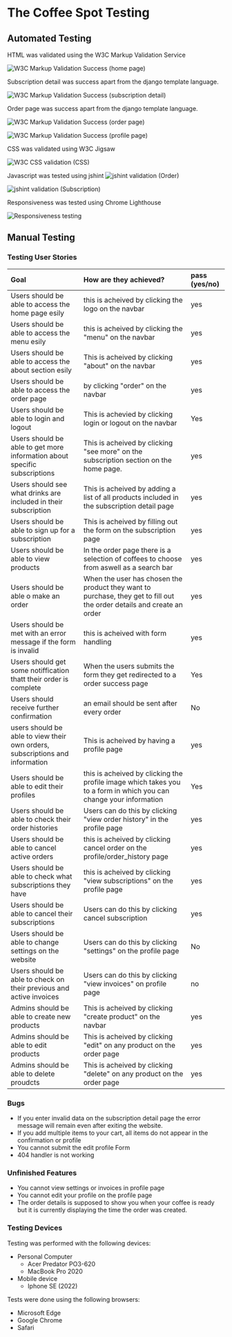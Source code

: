 # The Coffee Spot Testing

## Automated Testing

HTML was validated using the W3C Markup Validation Service

![W3C Markup Validation Success (home page)](static/testing/home-page-check.png)

Subscription detail was success apart from the django template language.

![W3C Markup Validation Success (subscription detail)](static/testing/subscription-detail-check.png)

Order page was success apart from the django template language.

![W3C Markup Validation Success (order page)](static/testing/order-page-check.png)

![W3C Markup Validation Success (profile page)](static/testing/profile-page-check.png)

CSS was validated using W3C Jigsaw

![W3C CSS validation (CSS)](static/testing/css-check.png)

Javascript was tested using jshint
![jshint validation (Order)](static/testing/order-js-check.png)

![jshint validation (Subscription)](static/testing/subscription-js-check.png)

Responsiveness was tested using Chrome Lighthouse

![Responsiveness testing](static/testing/responsive-test.png)

## Manual Testing

### Testing User Stories

| Goal | How are they achieved? | pass (yes/no) |
|:---|:---|:---|
| Users should be able to access the home page esily| this is acheived by clicking the logo on the navbar| yes |
| Users should be able to access the menu esily| this is acheived by clicking the "menu" on the navbar | yes |
| Users should be able to access the about section esily | This is acheived by clicking "about" on the navbar | yes |
| Users should be able to access the order page | by clicking "order" on the navbar | yes |
| Users should be able to login and logout | This is achevied by clicking login or logout on the navbar | Yes |
| Users should be able to get more information about specific subscriptions | This is acheived by clicking "see more" on the subscription section on the home page. | yes |
| Users should see what drinks are included in their subscription | This is acheived by adding a list of all products included in the subscription detail page | yes |
| Users should be able to sign up for a subscription | This is acheived by filling out the form on the subscription page | yes |
| Users should be able to view products | In the order page there is a selection of coffees to choose from aswell as a search bar | yes |
| Users should be able o make an order | When the user has chosen the product they want to purchase, they get to fill out the order details and create an order | yes |
| Users should be met with an error message if the form is invalid | this is acheived with form handling | yes |
| Users should get some notiffication thatt their order is complete | When the users submits the form they get redirected to a order success page | Yes |
| Users should receive further confirmation | an email should be sent after every order | No |
| users should be able to view their own orders, subscriptions and information | This is acheived by having a profile page | yes |
| Users should be able to edit their profiles | this is acheived by clicking the profile image which takes you to a form in which you can change your information | Yes |
| Users should be able to check their order histories | Users can do this by clicking "view order history" in the profile page | yes |
| Users should be able to cancel active orders | this is acheived by clicking cancel order on the profile/order_history page | yes |
| Users should be able to check what subscriptions they have | this is acheived by clicking "view subscriptions" on the profile page | yes |
| Users should be able to cancel their subscriptions | Users can do this by clicking cancel subscription | yes |
| Users should be able to change settings on the website | Users can do this by clicking "settings" on the profile page | No |
| Users should be able to check on their previous and active invoices | Users can do this by clicking "view invoices" on profile page | no |
| Admins should be able to create new products | This is acheived by clicking "create product" on the navbar | yes |
| Admins should be able to edit products | This is acheived by clicking "edit" on any product on the order page | yes |
| Admins should be able to delete proudcts | This is acheived by clicking "delete" on any product on the order page | yes |

### Bugs

* If you enter invalid data on the subscription detail page the error message will remain even after exiting the website. 
* If you add multiple items to your cart, all items do not appear in the confirmation or profile
* You cannot submit the edit profile Form
* 404 handler is not working

### Unfinished Features

* You cannot view settings or invoices in profile page
* You cannot edit your profile on the profile page
* The order details is supposed to show you when your coffee is ready but it is currently displaying the time the order was created.

### Testing Devices

Testing was performed with the following devices:

* Personal Computer
    * Acer Predator PO3-620
    * MacBook Pro 2020
* Mobile device
    * Iphone SE (2022)

Tests were done using the following browsers:

* Microsoft Edge
* Google Chrome
* Safari